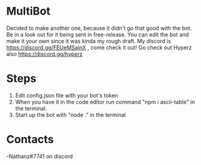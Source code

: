 # MultiBot
Decided to make another one, because it didn't go that good with the bot. Be in a look out for it being sent in free-release. You can edit the bot and make it your own since it was kinda my rough draft. My discord is https://discord.gg/FEUeMSajnX , come check it out! Go check out Hyperz also https://discord.gg/hyperz

# Steps
1. Edit config.json file with your bot's token
2. When you have it in the code editor run command "npm i ascii-table" in the terminal.
3. Start up the bot with "node ." in the terminal

# Contacts
-Nathanz#7741 on discord
